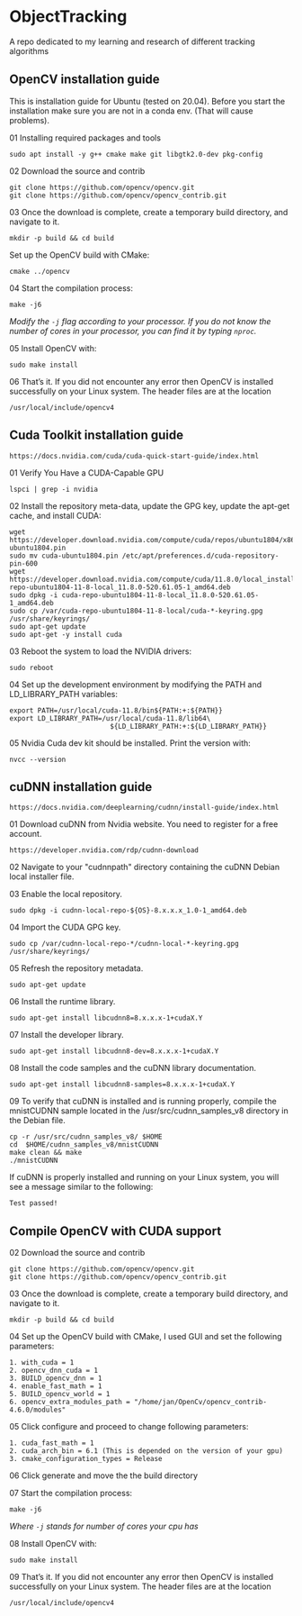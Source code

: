 # ObjectTracking
A repo dedicated to my learning and research of different tracking algorithms 
<h2>OpenCV installation guide</h2>
This is installation guide for Ubuntu (tested on 20.04). Before you start the installation make sure you are not in a conda env. (That will cause problems).  
<p> </p>
01 Installing required packages and tools

```
sudo apt install -y g++ cmake make git libgtk2.0-dev pkg-config
```
02 Download the source and contrib
```
git clone https://github.com/opencv/opencv.git
git clone https://github.com/opencv/opencv_contrib.git
```
03 Once the download is complete, create a temporary build directory, and navigate to it.
```
mkdir -p build && cd build
```
Set up the OpenCV build with CMake:
```
cmake ../opencv
```
04 Start the compilation process:
```
make -j6
```
*Modify the ``-j`` flag according to your processor. If you do not know the number of cores in your processor, you can find it by typing ``nproc``.*

05 Install OpenCV with:
```
sudo make install
```

06 That’s it. If you did not encounter any error then OpenCV is installed successfully on your Linux system. The header files are at the location 
```
/usr/local/include/opencv4
```

<h2>Cuda Toolkit installation guide</h2>

``https://docs.nvidia.com/cuda/cuda-quick-start-guide/index.html``

01 Verify You Have a CUDA-Capable GPU

```
lspci | grep -i nvidia
```

02 Install the repository meta-data, update the GPG key, update the apt-get cache, and install CUDA:
```
wget https://developer.download.nvidia.com/compute/cuda/repos/ubuntu1804/x86_64/cuda-ubuntu1804.pin
sudo mv cuda-ubuntu1804.pin /etc/apt/preferences.d/cuda-repository-pin-600
wget https://developer.download.nvidia.com/compute/cuda/11.8.0/local_installers/cuda-repo-ubuntu1804-11-8-local_11.8.0-520.61.05-1_amd64.deb
sudo dpkg -i cuda-repo-ubuntu1804-11-8-local_11.8.0-520.61.05-1_amd64.deb
sudo cp /var/cuda-repo-ubuntu1804-11-8-local/cuda-*-keyring.gpg /usr/share/keyrings/
sudo apt-get update
sudo apt-get -y install cuda
```

03 Reboot the system to load the NVIDIA drivers:
```
sudo reboot
```

04 Set up the development environment by modifying the PATH and LD_LIBRARY_PATH variables:
```
export PATH=/usr/local/cuda-11.8/bin${PATH:+:${PATH}}
export LD_LIBRARY_PATH=/usr/local/cuda-11.8/lib64\
                         ${LD_LIBRARY_PATH:+:${LD_LIBRARY_PATH}}
```

05 Nvidia Cuda dev kit should be installed. Print the version with:
```
nvcc --version
```

<h2> cuDNN installation guide</h2>

``https://docs.nvidia.com/deeplearning/cudnn/install-guide/index.html``


01 Download cuDNN from Nvidia website. You need to register for a free account.
```
https://developer.nvidia.com/rdp/cudnn-download
```

02 Navigate to your "cudnnpath" directory containing the cuDNN Debian local installer file.

03 Enable the local repository.
```
sudo dpkg -i cudnn-local-repo-${OS}-8.x.x.x_1.0-1_amd64.deb
```

04 Import the CUDA GPG key.
```
sudo cp /var/cudnn-local-repo-*/cudnn-local-*-keyring.gpg /usr/share/keyrings/
```

05 Refresh the repository metadata.
```
sudo apt-get update
```

06 Install the runtime library.
```
sudo apt-get install libcudnn8=8.x.x.x-1+cudaX.Y
```

07 Install the developer library.
```
sudo apt-get install libcudnn8-dev=8.x.x.x-1+cudaX.Y
```

08 Install the code samples and the cuDNN library documentation.
```
sudo apt-get install libcudnn8-samples=8.x.x.x-1+cudaX.Y
```

09 To verify that cuDNN is installed and is running properly, compile the mnistCUDNN sample located in the /usr/src/cudnn_samples_v8 directory in the Debian file.
```
cp -r /usr/src/cudnn_samples_v8/ $HOME
cd  $HOME/cudnn_samples_v8/mnistCUDNN
make clean && make
./mnistCUDNN
```

If cuDNN is properly installed and running on your Linux system, you will see a message similar to the following:
```
Test passed!
```

<h2>Compile OpenCV with CUDA support</h2>

02 Download the source and contrib
```
git clone https://github.com/opencv/opencv.git
git clone https://github.com/opencv/opencv_contrib.git
```
03 Once the download is complete, create a temporary build directory, and navigate to it.
```
mkdir -p build && cd build
```
04 Set up the OpenCV build with CMake, I used GUI and set the following parameters:
```
1. with_cuda = 1
2. opencv_dnn_cuda = 1
3. BUILD_opencv_dnn = 1
4. enable_fast_math = 1
5. BUILD_opencv_world = 1
6. opencv_extra_modules_path = "/home/jan/OpenCv/opencv_contrib-4.6.0/modules"

```
05 Click configure and proceed to change following parameters:
```
1. cuda_fast_math = 1
2. cuda_arch_bin = 6.1 (This is depended on the version of your gpu)
3. cmake_configuration_types = Release
```
06 Click generate and move the the build directory

07 Start the compilation process:
```
make -j6
```
*Where ``-j`` stands for number of cores your cpu has*

08 Install OpenCV with:
```
sudo make install
```

09 That’s it. If you did not encounter any error then OpenCV is installed successfully on your Linux system. The header files are at the location 
```
/usr/local/include/opencv4
```

